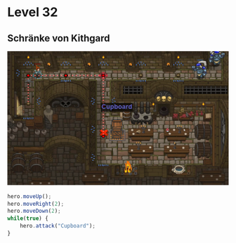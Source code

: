 # Level 32 
## Schränke von Kithgard 
![Alt text](34.png)

```js
hero.moveUp();
hero.moveRight(2);
hero.moveDown(2);
while(true) {
    hero.attack("Cupboard");
}
